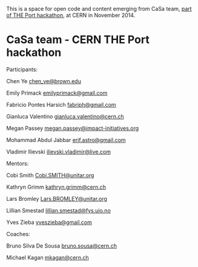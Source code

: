 This is a space for open code and content emerging from CaSa team, [part of THE Port hackathon](http://theport.ch/Team_2014.html#Pier19), at CERN in November 2014. 

CaSa team - CERN THE Port hackathon
=======================

Participants:

Chen Ye <chen_ye@brown.edu>

Emily Primack <emilyprimack@gmail.com>

Fabricio Pontes Harsich <fabriph@gmail.com>

Gianluca Valentino <gianluca.valentino@cern.ch>

Megan Passey <megan.passey@impact-initiatives.org>

Mohammad Abdul Jabbar <erif.astro@gmail.com>

Vladimir Ilievski <ilievski.vladimir@live.com>


Mentors:

Cobi Smith <Cobi.SMITH@unitar.org>

Kathryn Grimm <kathryn.grimm@cern.ch>

Lars Bromley <Lars.BROMLEY@unitar.org>

Lillian Smestad <lillian.smestad@fys.uio.no>

Yves Zieba <yveszieba@gmail.com>


Coaches:

Bruno Silva De Sousa <bruno.sousa@cern.ch>

Michael Kagan <mkagan@cern.ch>
